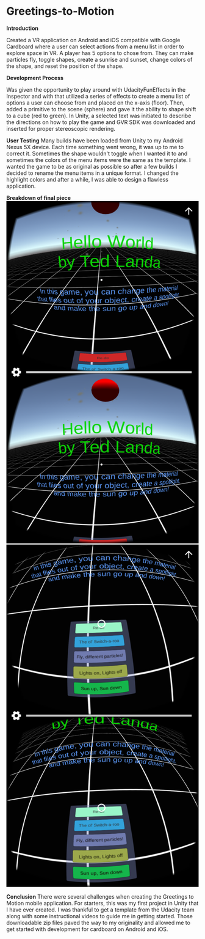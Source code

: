 # Greetings-to-Motion
**Introduction**

Created a VR application on Android and iOS compatible with Google Cardboard where a user can select actions from a menu list in order to explore space in VR. A player has 5 options to chose from. They can make particles fly, toggle shapes, create a sunrise and sunset, change colors of the shape, and reset the position of the shape.

__Development Process__

Was given the opportunity to play around with UdacityFunEffects in the Inspector and with that utilized a series of effects to create a menu list of options a user can choose from and placed on the x-axis (floor). Then, added a primitive to the scene (sphere) and gave it the ability to shape shift to a cube (red to green). In Unity, a selected text was initiated to describe the directions on how to play the game and GVR SDK was downloaded and inserted for proper stereoscopic rendering. 

__User Testing__
Many builds have been loaded from Unity to my Android Nexus 5X device. Each time something went wrong, it was up to me to correct it. Sometimes the shape wouldn't toggle when I wanted it to and sometimes the colors of the menu items were the same as the template. I wanted the game to be as original as possible so after a few builds I decided to rename the menu items in a unique format. I changed the highlight colors and after a while, I was able to design a flawless application. 

**Breakdown of final piece**
![Alt Text](https://github.com/tedlanda/Greetings-to-Motion/blob/master/Screenshots:/Android1.png)
![Alt Text](https://github.com/tedlanda/Greetings-to-Motion/blob/master/Screenshots:/Android2.png)

**Conclusion**
There were several challenges when creating the Greetings to Motion mobile application. For starters, this was my first project in Unity that I have ever created. I was thankful to get a template from the Udacity team along with some instructional videos to guide me in getting started. Those downloadable zip files paved the way to my originality and allowed me to get started with development for cardboard on Android and iOS. 


